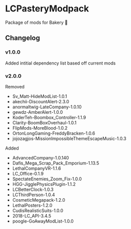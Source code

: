 # LCPasteryModpack

Package of mods for Bakery :croissant:

## Changelog

### v1.0.0

Added intitial dependency list based off current mods

### v2.0.0

Removed
- Sv_Matt-HideModList-1.0.1
- akechii-DiscountAlert-2.3.0
- anormaltwig-LateCompany-1.0.10
- gewdz-AmberAlert-1.0.0
- KoderTeh-Boombox_Controller-1.1.9
- Clarity-BoomBoxOverhaul-1.0.1
- FlipMods-MoreBlood-1.0.2
- OrtonLongGaming-FreddyBracken-1.0.6
- jojozagjos-MissionImpossibleThemeEscapeMusic-1.0.3

Added
- AdvancedCompany-1.0.140
- Dafis_Mega_Scrap_Pack_Emporium-1.13.5
- LethalCompanyVR-1.1.6
- LC_Office-0.1.9
- SpectateEnemies_Zoom_Fix-1.0.0
- HGG-JigglePhysicsPlugin-1.1.2
- LCBetterClock-1.0.3
- LCThirdPerson-1.0.4
- CosmeticMegapack-1.2.0
- LethalPosters-1.2.0
- CudisRealisticSuits-1.0.0
- 2018-LC_API-3.4.5
- poogle-GoAwayModList-1.0.0